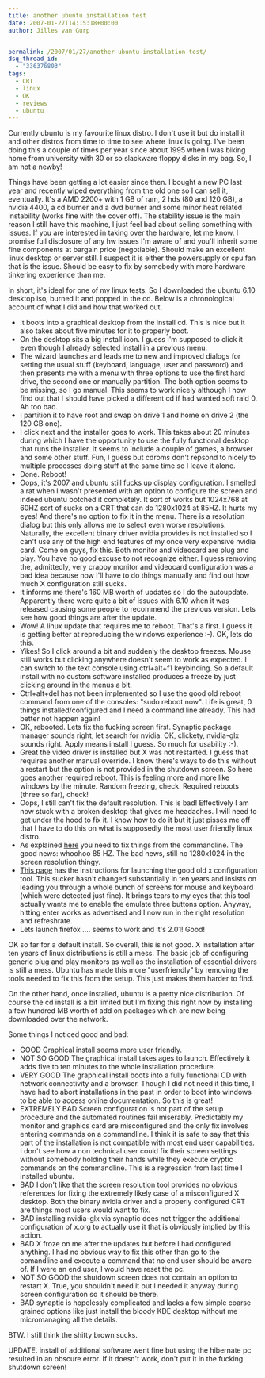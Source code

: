 ```yaml
---
title: another ubuntu installation test
date: 2007-01-27T14:15:18+00:00
author: Jilles van Gurp


permalink: /2007/01/27/another-ubuntu-installation-test/
dsq_thread_id:
  - "336376803"
tags:
  - CRT
  - linux
  - OK
  - reviews
  - ubuntu
---
```

Currently ubuntu is my favourite linux distro. I don't use it but do install it and other distros from time to time to see where linux is going. I've been doing this a couple of times per year since about 1995 when I was biking home from university with 30 or so slackware floppy disks in my bag. So, I am not a newby!

Things have been getting a lot easier since then. I bought a new PC last year and recently wiped everything from the old one so I can sell it, eventually. It's a AMD 2200+ with 1 GB of ram, 2 hds (80 and 120 GB), a nvidia 4400, a cd burner and a dvd burner and some minor heat related instability (works fine with the cover off). The stability issue is the main reason I still have this machine, I just feel bad about selling something with issues. If you are interested in taking over the hardware, let me know. I promise full disclosure of any hw issues I'm aware of and you'll inherit some fine components at bargain price (negotiable). Should make an excellent linux desktop or server still. I suspect it is either the powersupply or cpu fan that is the issue. Should be easy to fix by somebody with more hardware tinkering experience than me.

In short, it's ideal for one of my linux tests. So I downloaded the ubuntu 6.10 desktop iso, burned it and popped in the cd. Below is a chronological account of what I did and how that worked out.

- It boots into a graphical desktop from the install cd. This is nice but it also takes about five minutes for it to properly boot.
-  On the desktop sits a big install icon. I guess I'm supposed to click it even though I already selected install in a previous menu.
- The wizard launches and leads me to new and improved dialogs for setting the usual stuff (keyboard, language, user and password) and then presents me with a menu with three options to use the first hard drive, the second one or manually partition. The both option seems to be missing, so I go manual. This seems to work nicely although I now find out that I should have picked a different cd if had wanted soft raid 0. Ah too bad.
- I partition it to have root and swap on drive 1 and home on drive 2 (the 120 GB one).
- I click next and the installer goes to work. This takes about 20 minutes during which I have the opportunity to use the fully functional desktop that runs the installer. It seems to include a couple of games, a browser and some other stuff. Fun, I guess but cdroms don't repsond to nicely to multiple processes doing stuff at the same time so I leave it alone.
- Done. Reboot!
- Oops, it's 2007 and ubuntu still fucks up display configuration. I smelled a rat when I wasn't presented with an option to configure the screen and indeed ubuntu botched it completely. It sort of works but 1024x768 at 60HZ sort of sucks on a CRT that can do 1280x1024 at 85HZ. It hurts my eyes! And there's no option to fix it in the menu. There is a resolution dialog but this only allows me to select even worse resolutions. Naturally, the excellent binary driver nvidia provides is not installed so I can't use any of the high end features of my once very expensive nvidia card. Come on guys, fix this. Both monitor and videocard are plug and play. You have no good excuse to not recognize either. I guess removing the, admittedly, very crappy monitor and videocard configuration was a bad idea because now I'll have to do things manually and find out how much X configuration still sucks.
- It informs me there's 160 MB worth of updates so I do the autoupdate. Apparently there were quite a bit of issues with 6.10 when it was released causing some people to recommend the previous version. Lets see how good things are after the update.
- Wow! A linux update that requires me to reboot. That's a first. I guess it is getting better at reproducing the windows experience :-).  OK, lets do this.
- Yikes! So I click around a bit and suddenly the desktop freezes. Mouse still works but clicking anywhere doesn't seem to work as expected. I can switch to the text console using ctrl+alt+f1 keybinding. So a default install with no custom software installed produces a freeze by just clicking around in the menus a bit.
- Ctrl+alt+del has not been implemented so I use the good old reboot command from one of the consoles: "sudo reboot now". Life is great, 0 things installed/configured and I need a command line already. This had better not happen again!
- OK, rebooted. Lets fix the fucking screen first. Synaptic package manager sounds right, let search for nvidia. OK, clickety, nvidia-glx sounds right. Apply means install I guess. So much for usability :-).
- Great the video driver is installed but X was not restarted. I guess that requires another manual override. I know there's ways to do this without a restart but the option is not provided in the shutdown screen. So here goes another required reboot. This is feeling more and more like windows by the minute. Random freezing, check. Required reboots (three so far), check!
- Oops, I still can't fix the default resolution. This is bad! Effectively I am now stuck with a broken desktop that gives me headaches. I will need to get under the hood to fix it. I know how to do it but it just pisses me off that I have to do this on what is supposedly the most user friendly linux distro.
- As explained [here](http://tuxicity.wordpress.com/2006/12/04/nvidia-on-ubuntu/) you need to fix things from the commandline. The good news: whoohoo 85 HZ. The bad news, still no 1280x1024 in the screen resolution thingy.
- [This page](http://tuxicity.wordpress.com/2006/12/02/configure-your-resolution-in-ubuntu-and-debian/ ) has the instructions for launching the good old x configuration tool. This sucker hasn't changed substantially in ten years and insists on leading you through a whole bunch of screens for mouse and keyboard (which were detected just fine). It brings tears to my eyes that this tool actually wants me to enable the emulate three buttons option. Anyway, hitting enter works as advertised and I now run in the right resolution and refreshrate.
- Lets launch firefox .... seems to work and it's 2.01! Good!

OK so far for a default install. So overall, this is not good. X installation after ten years of linux distributions is still a mess. The basic job of configuring generic plug and play monitors as well as the installation of essential drivers is still a mess. Ubuntu has made this more "userfriendly" by removing the tools needed to fix this from the setup. This just makes them harder to find.

On the other hand, once installed, ubuntu is a pretty nice distribution. Of course the cd install is a bit limited but I'm fixing this right now by installing a few hundred MB worth of add on packages which are now being downloaded over the network.

Some things I noticed good and bad:

- GOOD Graphical install seems more user friendly.
- NOT SO GOOD The graphical install takes ages to launch. Effectively it adds five to ten minutes to the whole installation procedure.
- VERY GOOD The graphical install boots into a fully functional CD with network connectivity and a browser. Though I did not need it this time, I have had to abort installations in the past in order to boot into windows to be able to access online documentation. So this is great!
- EXTREMELY BAD Screen configuration is not part of the setup procedure and the automated routines fail miserably. Predictably my monitor and graphics card are misconfigured and the only fix involves entering commands on a commandline. I think it is safe to say that this part of the installation is not compatible with most end user capabilities. I don't see how a non technical user could fix their screen settings without somebody holding their hands while they execute cryptic commands on the commandline. This is a regression from last time I installed ubuntu.
- BAD I don't like that the screen resolution tool provides no obvious references for fixing the extremely likely case of a misconfigured X desktop. Both the binary nvidia driver and a properly configured CRT are things most users would want to fix.
- BAD installing nvidia-glx via synaptic does not trigger the additional configuration of x.org to actually use it that is obviously implied by this action.
-  BAD X froze on me after the updates but before I had configured anything. I had no obvious way to fix this other than go to the comandline and execute a command that no end user should be aware of. If I were an end user, I would have reset the pc.
- NOT SO GOOD the shutdown screen does not contain an option to restart X. True, you shouldn't need it but I needed it anyway during screen configuration so it should be there.
- BAD synaptic is hopelessly complicated and lacks a few simple coarse grained options like just install the bloody KDE desktop without me micromanaging all the details.

BTW. I still think the shitty brown sucks.

UPDATE. install of additional software went fine but using the hibernate pc resulted in an obscure error. If it doesn't work, don't put it in the fucking shutdown screen!